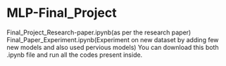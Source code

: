 # MLP-Final_Project
Final_Project_Research-paper.ipynb(as per the research paper)
Final_Paper_Experiment.ipynb(Experiment on new dataset by adding few new models and also used pervious models)
You can download this both .ipynb file and run all the codes present inside.

